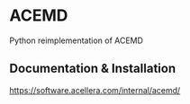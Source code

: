 # ACEMD

Python reimplementation of ACEMD

## Documentation & Installation

https://software.acellera.com/internal/acemd/

